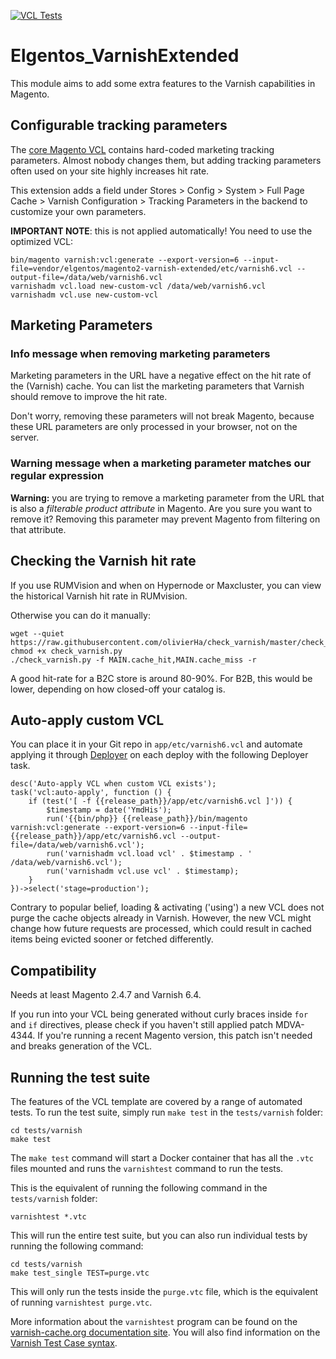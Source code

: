 [![VCL Tests](https://github.com/elgentos/magento2-varnish-extended/actions/workflows/vcl_tests.yml/badge.svg)](https://github.com/elgentos/magento2-varnish-extended/actions/workflows/vcl_tests.yml)

# Elgentos_VarnishExtended

This module aims to add some extra features to the Varnish capabilities in Magento.

## Configurable tracking parameters

The [core Magento VCL](https://github.com/magento/magento2/blob/2.4-develop/app/code/Magento/PageCache/etc/varnish6.vcl) contains hard-coded marketing tracking parameters. Almost nobody changes them, but adding tracking parameters often used on your site highly increases hit rate.

This extension adds a field under Stores > Config > System > Full Page Cache > Varnish Configuration > Tracking Parameters in the backend to customize your own parameters.

**IMPORTANT NOTE**: this is not applied automatically! You need to use the optimized VCL:

```
bin/magento varnish:vcl:generate --export-version=6 --input-file=vendor/elgentos/magento2-varnish-extended/etc/varnish6.vcl --output-file=/data/web/varnish6.vcl
varnishadm vcl.load new-custom-vcl /data/web/varnish6.vcl
varnishadm vcl.use new-custom-vcl
```

## Marketing Parameters
### Info message when removing marketing parameters
Marketing parameters in the URL have a negative effect on the hit rate of the (Varnish) cache. You can list the marketing parameters that Varnish should remove to improve the hit rate.

Don't worry, removing these parameters will not break Magento, because these URL parameters are only processed in your browser, not on the server.

### Warning message when a marketing parameter matches our regular expression

**Warning:** you are trying to remove a marketing parameter from the URL that is also a *filterable product attribute* in Magento. Are you sure you want to remove it? Removing this parameter may prevent Magento from filtering on that attribute.

## Checking the Varnish hit rate

If you use RUMVision and when on Hypernode or Maxcluster, you can view the historical Varnish hit rate in RUMvision.

Otherwise you can do it manually:

```
wget --quiet https://raw.githubusercontent.com/olivierHa/check_varnish/master/check_varnish.py
chmod +x check_varnish.py
./check_varnish.py -f MAIN.cache_hit,MAIN.cache_miss -r
```

A good hit-rate for a B2C store is around 80-90%. For B2B, this would be lower, depending on how closed-off your catalog is.

## Auto-apply custom VCL

You can place it in your Git repo in `app/etc/varnish6.vcl` and automate applying it through [Deployer](https://deployer.org/) on each deploy with the following Deployer task.

```
desc('Auto-apply VCL when custom VCL exists');
task('vcl:auto-apply', function () {
    if (test('[ -f {{release_path}}/app/etc/varnish6.vcl ]')) {
        $timestamp = date('YmdHis');
        run('{{bin/php}} {{release_path}}/bin/magento varnish:vcl:generate --export-version=6 --input-file={{release_path}}/app/etc/varnish6.vcl --output-file=/data/web/varnish6.vcl');
        run('varnishadm vcl.load vcl' . $timestamp . ' /data/web/varnish6.vcl');
        run('varnishadm vcl.use vcl' . $timestamp);
    }
})->select('stage=production');
```

Contrary to popular belief, loading & activating ('using') a new VCL does not purge the cache objects already in Varnish. However, the new VCL might change how future requests are processed, which could result in cached items being evicted sooner or fetched differently.

## Compatibility

Needs at least Magento 2.4.7 and Varnish 6.4.

If you run into your VCL being generated without curly braces inside `for` and `if` directives, please check if you haven't still applied patch MDVA-4344. If you're running a recent Magento version, this patch isn't needed and breaks generation of the VCL.

## Running the test suite

The features of the VCL template are covered by a range of automated tests. To run the test suite, simply run `make test` in the `tests/varnish` folder:

```shell
cd tests/varnish
make test
```

The `make test` command will start a Docker container that has all the `.vtc` files mounted and runs the `varnishtest` command to run the tests.

This is the equivalent of running the following command in the `tests/varnish` folder:

```shell
varnishtest *.vtc
```

This will run the entire test suite, but you can also run individual tests by running the following command:

```shell
cd tests/varnish
make test_single TEST=purge.vtc
```

This will only run the tests inside the `purge.vtc` file, which is the equivalent of running `varnishtest purge.vtc`.

More information about the `varnishtest` program can be found  on the [varnish-cache.org documentation site](https://varnish-cache.org/docs/trunk/reference/varnishtest.html). You will also find information on the [Varnish Test Case syntax](https://varnish-cache.org/docs/trunk/reference/vtc.html).
